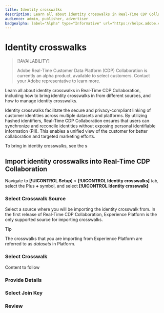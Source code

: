 ```yaml
---
title: Identity crosswalks
description: Learn all about identity crosswalks in Real-Time CDP Collaboration, including how bring identity crosswalks in from different sources, and how to manage identity crosswalks. 
audience: admin, publisher, advertiser
badgealpha: label="Alpha" type="Informative" url="https://helpx.adobe.com/legal/product-descriptions/real-time-customer-data-platform-b2b-edition-prime-and-ultimate-packages.html newtab=true"
---
```


# Identity crosswalks

>[!AVAILABILITY]
>
>Adobe Real-Time Customer Data Platform (CDP) Collaboration is currently an alpha product, available to select customers. Contact your Adobe representative to learn more. 

Learn all about identity crosswalks in Real-Time CDP Collaboration, including how to bring identity crosswalks in from different sources, and how to manage identity crosswalks.

Identity crosswalks facilitate the secure and privacy-compliant linking of customer identities across multiple datasets and platforms. By utilizing hashed identifiers, Real-Time CDP Collaboration ensures that users can synchronize and reconcile identities without exposing personal identifiable information (PII). This enables a unified view of the customer for better collaboration and targeted marketing efforts.

To bring in identity crosswalks, see the s

## Import identity crosswalks into Real-Time CDP Collaboration

Navigate to **[!UICONTROL Setup]** > **[!UICONTROL Identity crosswalks]** tab, select the Plus **+** symbol, and select **[!UICONTROL Identity crosswalk]**

### Select Crosswalk Source

Select a source where you will be importing the identity crosswalk from. In the first release of Real-Time CDP Collaboration, Experience Platform is the only supported source for importing crosswalks. 

>[!TIP]
>
>The crosswalks that you are importing from Experience Platform are referred to as *datasets* in Platform.

### Select Crosswalk

Content to follow

### Provide Details



### Select Join Key

### Review

